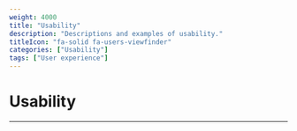 ```yaml
---
weight: 4000
title: "Usability"
description: "Descriptions and examples of usability."
titleIcon: "fa-solid fa-users-viewfinder"
categories: ["Usability"]
tags: ["User experience"]
---
```


# Usability
---